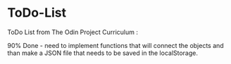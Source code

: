 # ToDo-List
ToDo List from The Odin Project Curriculum : 

90% Done - need to implement functions that will connect the objects and than make a JSON file that needs to be saved in the localStorage.
